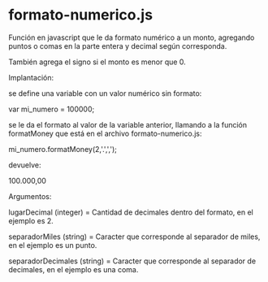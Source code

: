 # formato-numerico.js

Función en javascript que le da formato numérico a un monto, agregando puntos o comas en la parte entera y decimal según corresponda.

También agrega el signo si el monto es menor que 0.

Implantación:

se define una variable con un valor numérico sin formato:

var mi_numero = 100000;

se le da el formato al valor de la variable anterior, llamando a la función formatMoney que está en el archivo formato-numerico.js:

mi_numero.formatMoney(2,'.',',');

devuelve:

100.000,00

Argumentos:

lugarDecimal (integer) = Cantidad de decimales dentro del formato, en el ejemplo es 2.

separadorMiles (string) = Caracter que corresponde al separador de miles, en el ejemplo es un punto.

separadorDecimales (string) = Caracter que corresponde al separador de decimales, en el ejemplo es una coma.


